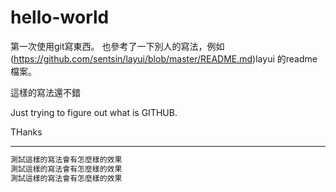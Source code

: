 # hello-world

第一次使用git寫東西。
也參考了一下別人的寫法，例如 (https://github.com/sentsin/layui/blob/master/README.md)layui 的readme檔案。

這樣的寫法還不錯

Just trying to figure out what is GITHUB.


THanks


---

```js
測試這樣的寫法會有怎麼樣的效果
測試這樣的寫法會有怎麼樣的效果
測試這樣的寫法會有怎麼樣的效果
```
